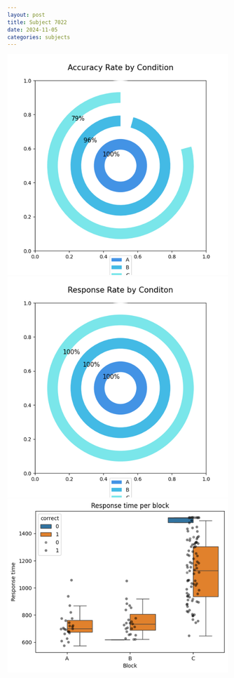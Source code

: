 ```yaml
---
layout: post
title: Subject 7022
date: 2024-11-05
categories: subjects
---
```


![](data/7022/run-7/7022_accuracy_rate.png)
![](data/7022/run-7/7022_response_rate.png)
![](data/7022/run-7/7022_rt.png)
